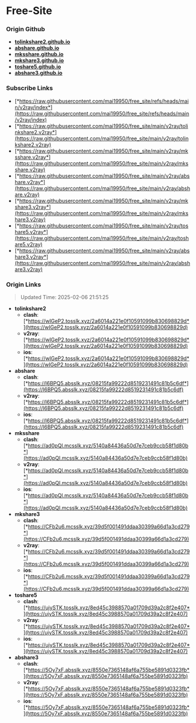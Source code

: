 # Free-Site

### Origin Github

- [**tolinkshare2.github.io**](https://github.com/tolinkshare2/tolinkshare2.github.io)
- [**abshare.github.io**](https://github.com/abshare/abshare.github.io)
- [**mksshare.github.io**](https://github.com/mksshare/mksshare.github.io)
- [**mkshare3.github.io**](https://github.com/mkshare3/mkshare3.github.io)
- [**toshare5.github.io**](https://github.com/toshare5/toshare5.github.io)
- [**abshare3.github.io**](https://github.com/abshare3/abshare3.github.io)

### Subscribe Links

- [*https://raw.githubusercontent.com/mai19950/free_site/refs/heads/main/v2ray/index*](https://raw.githubusercontent.com/mai19950/free_site/refs/heads/main/v2ray/index)
- [*https://raw.githubusercontent.com/mai19950/free_site/main/v2ray/tolinkshare2.v2ray*](https://raw.githubusercontent.com/mai19950/free_site/main/v2ray/tolinkshare2.v2ray)
- [*https://raw.githubusercontent.com/mai19950/free_site/main/v2ray/mksshare.v2ray*](https://raw.githubusercontent.com/mai19950/free_site/main/v2ray/mksshare.v2ray)
- [*https://raw.githubusercontent.com/mai19950/free_site/main/v2ray/abshare.v2ray*](https://raw.githubusercontent.com/mai19950/free_site/main/v2ray/abshare.v2ray)
- [*https://raw.githubusercontent.com/mai19950/free_site/main/v2ray/mkshare3.v2ray*](https://raw.githubusercontent.com/mai19950/free_site/main/v2ray/mkshare3.v2ray)
- [*https://raw.githubusercontent.com/mai19950/free_site/main/v2ray/toshare5.v2ray*](https://raw.githubusercontent.com/mai19950/free_site/main/v2ray/toshare5.v2ray)
- [*https://raw.githubusercontent.com/mai19950/free_site/main/v2ray/abshare3.v2ray*](https://raw.githubusercontent.com/mai19950/free_site/main/v2ray/abshare3.v2ray)

### Origin Links

> Updated Time: 2025-02-06 21:51:25

- **tolinkshare2**
  - **clash**: [*https://wIGeP2.tosslk.xyz/2a6014a221e0f10591099b830698829d*](https://wIGeP2.tosslk.xyz/2a6014a221e0f10591099b830698829d)
  - **v2ray**: [*https://wIGeP2.tosslk.xyz/2a6014a221e0f10591099b830698829d*](https://wIGeP2.tosslk.xyz/2a6014a221e0f10591099b830698829d)
  - **ios**: [*https://wIGeP2.tosslk.xyz/2a6014a221e0f10591099b830698829d*](https://wIGeP2.tosslk.xyz/2a6014a221e0f10591099b830698829d)
- **abshare**
  - **clash**: [*https://I6BPQ5.absslk.xyz/08215fa99222d8519231491c81b5c6df*](https://I6BPQ5.absslk.xyz/08215fa99222d8519231491c81b5c6df)
  - **v2ray**: [*https://I6BPQ5.absslk.xyz/08215fa99222d8519231491c81b5c6df*](https://I6BPQ5.absslk.xyz/08215fa99222d8519231491c81b5c6df)
  - **ios**: [*https://I6BPQ5.absslk.xyz/08215fa99222d8519231491c81b5c6df*](https://I6BPQ5.absslk.xyz/08215fa99222d8519231491c81b5c6df)
- **mksshare**
  - **clash**: [*https://ad0pQl.mcsslk.xyz/5140a84436a50d7e7ceb9ccb58f1d80b*](https://ad0pQl.mcsslk.xyz/5140a84436a50d7e7ceb9ccb58f1d80b)
  - **v2ray**: [*https://ad0pQl.mcsslk.xyz/5140a84436a50d7e7ceb9ccb58f1d80b*](https://ad0pQl.mcsslk.xyz/5140a84436a50d7e7ceb9ccb58f1d80b)
  - **ios**: [*https://ad0pQl.mcsslk.xyz/5140a84436a50d7e7ceb9ccb58f1d80b*](https://ad0pQl.mcsslk.xyz/5140a84436a50d7e7ceb9ccb58f1d80b)
- **mkshare3**
  - **clash**: [*https://CFb2u6.mcsslk.xyz/39d5f001491ddaa30399a66d1a3cd279*](https://CFb2u6.mcsslk.xyz/39d5f001491ddaa30399a66d1a3cd279)
  - **v2ray**: [*https://CFb2u6.mcsslk.xyz/39d5f001491ddaa30399a66d1a3cd279*](https://CFb2u6.mcsslk.xyz/39d5f001491ddaa30399a66d1a3cd279)
  - **ios**: [*https://CFb2u6.mcsslk.xyz/39d5f001491ddaa30399a66d1a3cd279*](https://CFb2u6.mcsslk.xyz/39d5f001491ddaa30399a66d1a3cd279)
- **toshare5**
  - **clash**: [*https://ujySTK.tosslk.xyz/8ed45c3988570a01709d39a2c8f2e407*](https://ujySTK.tosslk.xyz/8ed45c3988570a01709d39a2c8f2e407)
  - **v2ray**: [*https://ujySTK.tosslk.xyz/8ed45c3988570a01709d39a2c8f2e407*](https://ujySTK.tosslk.xyz/8ed45c3988570a01709d39a2c8f2e407)
  - **ios**: [*https://ujySTK.tosslk.xyz/8ed45c3988570a01709d39a2c8f2e407*](https://ujySTK.tosslk.xyz/8ed45c3988570a01709d39a2c8f2e407)
- **abshare3**
  - **clash**: [*https://5Oy7xF.absslk.xyz/8550e7365148af6a755be5891d0323fb*](https://5Oy7xF.absslk.xyz/8550e7365148af6a755be5891d0323fb)
  - **v2ray**: [*https://5Oy7xF.absslk.xyz/8550e7365148af6a755be5891d0323fb*](https://5Oy7xF.absslk.xyz/8550e7365148af6a755be5891d0323fb)
  - **ios**: [*https://5Oy7xF.absslk.xyz/8550e7365148af6a755be5891d0323fb*](https://5Oy7xF.absslk.xyz/8550e7365148af6a755be5891d0323fb)
